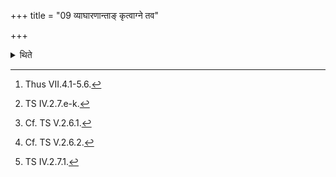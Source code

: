 +++
title = "09 व्याघारणान्ताङ् कृत्वाग्ने तव"

+++

<details><summary>थिते</summary>

9. He prepares the Uttaravedi after having done the ritual upto pouring of ghee[^1] with six verses beginning with agne tava Śravo vayaḥ[^2], having scattered sand[^3] he encloses the place of the Āhavanīya-fire-altar-building[^4] with unlimited number of gravel-stones with cita stha paricitaḥ....[^5] and in the same way he encloses the fire-altar-bulding of the Gārhapatya[6].   

[^1]: Thus VII.4.1-5.6.  

[^2]: TS IV.2.7.e-k.   

[^3]: Cf. TS V.2.6.1.  

[^4]: Cf. TS V.2.6.2.   

[^5]: TS IV.2.7.1.   

[^6]: See XVI.14.4.   
</details>
